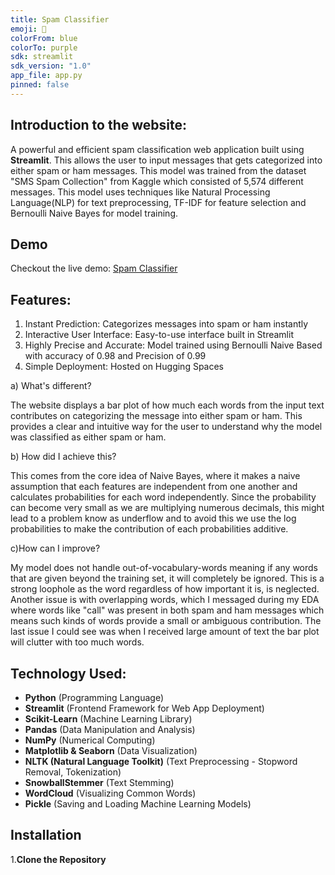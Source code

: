 ```yaml
---
title: Spam Classifier
emoji: 📧
colorFrom: blue
colorTo: purple
sdk: streamlit
sdk_version: "1.0"
app_file: app.py
pinned: false
---
```


## Introduction to the website:

A powerful and efficient spam classification web application built using **Streamlit**. This allows the user to input messages that gets categorized into either spam or ham messages. This model was trained from the dataset "SMS Spam Collection" from Kaggle which consisted of 5,574 different messages. This model uses techniques like Natural Processing Language(NLP) for text preprocessing, TF-IDF for feature selection and Bernoulli Naive Bayes for model training.

## Demo 

Checkout the live demo: [Spam Classifier]()

## Features:

1) Instant Prediction: Categorizes messages into spam or ham instantly
2) Interactive User Interface: Easy-to-use interface built in Streamlit
3) Highly Precise and Accurate: Model trained using Bernoulli Naive Based with accuracy of 0.98 and Precision of 0.99
4) Simple Deployment: Hosted on Hugging Spaces

a) What's different?

The website displays a bar plot of how much each words from the input text contributes on categorizing the message into either spam or ham. This provides a clear and intuitive way for the user to understand why the model was classified as either spam or ham.

b) How did I achieve this?

This comes from the core idea of Naive Bayes, where it makes a naive assumption that each features are independent from one another and calculates probabilities for each word independently. Since the probability can become very small as we are multiplying numerous decimals, this might lead to a problem know as underflow and to avoid this we use the log probabilities to make the contribution of each probabilities additive.

c)How can I improve?

My model does not handle out-of-vocabulary-words meaning if any words that are given beyond the training set, it will completely be ignored. This is a strong loophole as the word regardless of how important it is, is neglected. Another issue is with overlapping words, which I messaged during my EDA where words like "call" was present in both spam and ham messages which means such kinds of words provide a small or ambiguous contribution. The last issue I could see was when I received large amount of text the bar plot will clutter with too much words. 

## Technology Used:

- **Python** (Programming Language)
- **Streamlit** (Frontend Framework for Web App Deployment)
- **Scikit-Learn** (Machine Learning Library)
- **Pandas** (Data Manipulation and Analysis)
- **NumPy** (Numerical Computing)
- **Matplotlib & Seaborn** (Data Visualization)
- **NLTK (Natural Language Toolkit)** (Text Preprocessing - Stopword Removal, Tokenization)
- **SnowballStemmer** (Text Stemming)
- **WordCloud** (Visualizing Common Words)
- **Pickle** (Saving and Loading Machine Learning Models)

## Installation

1.**Clone the Repository**
